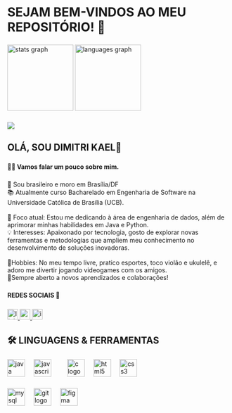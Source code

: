 <h1 align="left">SEJAM BEM-VINDOS AO MEU REPOSITÓRIO! 👋</h1>

###

<div align="left">
  <img src="https://github-readme-stats.vercel.app/api?username=Dimitri-Vieira&hide_title=false&hide_rank=false&show_icons=true&include_all_commits=true&count_private=true&disable_animations=false&theme=dracula&locale=pt-br&hide_border=true&order=1" height="150" alt="stats graph"  />
  <img src="https://github-readme-stats.vercel.app/api/top-langs?username=Dimitri-Vieira&locale=pt-br&hide_title=false&layout=compact&card_width=320&langs_count=4&theme=dracula&hide_border=true&order=2" height="150" alt="languages graph"  />
</div>

###

<div align="left">
  <img src="https://visitor-badge.laobi.icu/badge?page_id=Dimitri-Vieira.Dimitri-Vieira&left_color=crimson&right_color=lightseagreen&left_text=visitantes"  />
</div>

###

<p align="left"></p>

###

<p align="left"></p>

###

<h2 align="left">OLÁ, SOU DIMITRI KAEL🤝</h2>

###

<h4 align="left">🙋‍♂️ Vamos falar um pouco sobre mim.</h4>

###

<p align="left">📍 Sou brasileiro e moro em Brasília/DF <br>📚 Atualmente curso Bacharelado em Engenharia de Software na Universidade Católica de Brasília (UCB).<br><br>🎯 Foco atual: Estou me dedicando à área de engenharia de dados, além de aprimorar minhas habilidades em Java e Python.<br>💡 Interesses: Apaixonado por tecnologia, gosto de explorar novas ferramentas e metodologias que ampliem meu conhecimento no desenvolvimento de soluções inovadoras.<br><br>🌟Hobbies: No meu tempo livre, pratico esportes, toco violão e ukulelê, e adoro me divertir jogando videogames com os amigos.<br>🚀Sempre aberto a novos aprendizados e colaborações!</p>

###

<p align="left"></p>

###

<p align="left"></p>

###

<h4 align="left">REDES SOCIAIS 🤳</h4>

###

<div align="left">
  <a href="https://www.linkedin.com/in/dimitrivieira/" target="_blank">
    <img src="https://img.shields.io/static/v1?message=LinkedIn&logo=linkedin&label=&color=0077B5&logoColor=white&labelColor=&style=for-the-badge" height="24" alt="linkedin logo"  />
  </a>
  <a href="mailto:dimitripiriswork@gmail.com?subject=Contato&body=Ol%C3%A1%20Dimitri!%20Eu%20sou..." target="_blank">
    <img src="https://img.shields.io/static/v1?message=Gmail&logo=gmail&label=&color=D14836&logoColor=white&labelColor=&style=for-the-badge" height="24" alt="gmail logo"  />
  </a>
  <a href="https://www.instagram.com/dimitrikael/" target="_blank">
    <img src="https://img.shields.io/static/v1?message=Instagram&logo=instagram&label=&color=E4405F&logoColor=white&labelColor=&style=for-the-badge" height="24" alt="instagram logo"  />
  </a>
</div>

###

<p align="left"></p>

###

<p align="left"></p>

###

<h2 align="left">🛠 LINGUAGENS & FERRAMENTAS</h2>

###

<div align="left">
  <img src="https://skillicons.dev/icons?i=java" height="40" alt="java logo"  />
  <img width="12" />
  <img src="https://skillicons.dev/icons?i=js" height="40" alt="javascript logo"  />
  <img width="12" />
  <img width="12" />
  <img src="https://skillicons.dev/icons?i=c" height="40" alt="c logo"  />
  <img width="12" />
  <img src="https://skillicons.dev/icons?i=html" height="40" alt="html5 logo"  />
  <img width="12" />
  <img src="https://skillicons.dev/icons?i=css" height="40" alt="css3 logo"  />
</div>

###

<div align="left">
  <img src="https://skillicons.dev/icons?i=mysql" height="40" alt="mysql logo"  />
  <img width="12" />
  <img src="https://skillicons.dev/icons?i=git" height="40" alt="git logo"  />
  <img width="12" />
  <img src="https://skillicons.dev/icons?i=figma" height="40" alt="figma logo"  />
</div>

###

<div align="center">
</div>

###
